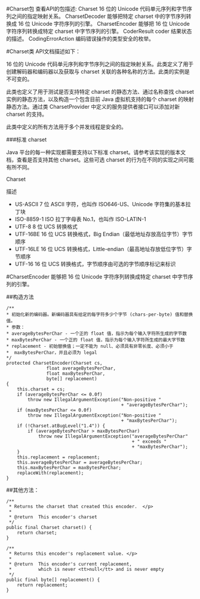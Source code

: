 #Charset包
查看API的包描述:
Charset	16 位的 Unicode 代码单元序列和字节序列之间的指定映射关系。
CharsetDecoder	能够把特定 charset 中的字节序列转换成 16 位 Unicode 字符序列的引擎。
CharsetEncoder	能够把 16 位 Unicode 字符序列转换成特定 charset 中字节序列的引擎。
CoderResult	coder 结果状态的描述。
CodingErrorAction	编码错误操作的类型安全的枚举。

#Charset类
API文档描述如下：
> 
16 位的 Unicode 代码单元序列和字节序列之间的指定映射关系。此类定义了用于创建解码器和编码器以及获取与 charset 关联的各种名称的方法。此类的实例是不可变的。
>
此类也定义了用于测试是否支持特定 charset 的静态方法、通过名称查找 charset 实例的静态方法，以及构造一个包含目前 Java 虚拟机支持的每个 charset 的映射静态方法。通过类 CharsetProvider 中定义的服务提供者接口可以添加对新 charset 的支持。
>
此类中定义的所有方法用于多个并发线程是安全的。 



###标准 charset

Java 平台的每一种实现都需要支持以下标准 charset。请参考该实现的版本文档，查看是否支持其他 charset。这些可选 charset 的行为在不同的实现之间可能有所不同。

Charset

描述

- US-ASCII	7 位 ASCII 字符，也叫作 ISO646-US、Unicode 字符集的基本拉丁块
- ISO-8859-1  	ISO 拉丁字母表 No.1，也叫作 ISO-LATIN-1
- UTF-8	8 位 UCS 转换格式
- UTF-16BE	16 位 UCS 转换格式，Big Endian（最低地址存放高位字节）字节顺序
- UTF-16LE	16 位 UCS 转换格式，Little-endian（最高地址存放低位字节）字节顺序
- UTF-16	16 位 UCS 转换格式，字节顺序由可选的字节顺序标记来标识

#CharsetEncoder
能够把 16 位 Unicode 字符序列转换成特定 charset 中字节序列的引擎。 

##构造方法

	/**
	* 初始化新的编码器。新编码器具有给定的每字符多少个字节 (chars-per-byte) 值和替换值。
	* 参数：
	* averageBytesPerChar - 一个正的 float 值，指示为每个输入字符所生成的字节数
	* maxBytesPerChar - 一个正的 float 值，指示为每个输入字符所生成的最大字节数
	* replacement - 初始替换值；一定不能为 null、必须具有非零长度、必须小于
	*  maxBytesPerChar，并且必须为 legal
	*/
	protected CharsetEncoder(Charset cs,
                   float averageBytesPerChar,
                   float maxBytesPerChar,
                   byte[] replacement)
    {
        this.charset = cs;
        if (averageBytesPerChar <= 0.0f)
            throw new IllegalArgumentException("Non-positive "
                                               + "averageBytesPerChar");
        if (maxBytesPerChar <= 0.0f)
            throw new IllegalArgumentException("Non-positive "
                                               + "maxBytesPerChar");
        if (!Charset.atBugLevel("1.4")) {
            if (averageBytesPerChar > maxBytesPerChar)
                throw new IllegalArgumentException("averageBytesPerChar"
                                                   + " exceeds "
                                                   + "maxBytesPerChar");
        }
        this.replacement = replacement;
        this.averageBytesPerChar = averageBytesPerChar;
        this.maxBytesPerChar = maxBytesPerChar;
        replaceWith(replacement);
    }

##其他方法：
	
	/**
     * Returns the charset that created this encoder.  </p>
     *
     * @return  This encoder's charset
     */
    public final Charset charset() {
        return charset;
    }

	/**
     * Returns this encoder's replacement value. </p>
     *
     * @return  This encoder's current replacement,
     *          which is never <tt>null</tt> and is never empty
     */
    public final byte[] replacement() {
        return replacement;
    }
	